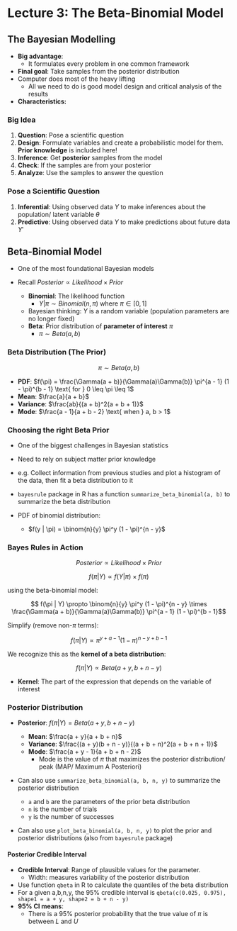# Lecture 3: The Beta-Binomial Model

## The Bayesian Modelling

- **Big advantage**:
  - It formulates every problem in one common framework
- **Final goal**: Take samples from the posterior distribution
- Computer does most of the heavy lifting
  - All we need to do is good model design and critical analysis of the results
- **Characteristics:**

### Big Idea

1. **Question**: Pose a scientific question
2. **Design**: Formulate variables and create a probabilistic model for them. **Prior knowledge** is included here!
3. **Inference**: Get **posterior** samples from the model
4. **Check**: If the samples are from your posterior
5. **Analyze**: Use the samples to answer the question

### Pose a Scientific Question

1. **Inferential**: Using observed data $Y$ to make inferences about the population/ latent variable $\theta$
2. **Predictive**: Using observed data $Y$ to make predictions about future data $Y'$

## Beta-Binomial Model

- One of the most foundational Bayesian models
- Recall $Posterior \propto Likelihood \times Prior$

  - **Binomial**: The likelihood function
    - $Y | \pi \sim Binomial(n, \pi) \text{ where } \pi \in [0,1]$
  - Bayesian thinking: $Y$ is a random variable (population parameters are no longer fixed)
  - **Beta**: Prior distribution of **parameter of interest** $\pi$
    - $\pi \sim Beta(a, b)$

### Beta Distribution (The Prior)

$$\pi \sim Beta(a, b)$$

- **PDF**: $f(\pi) = \frac{\Gamma(a + b)}{\Gamma(a)\Gamma(b)} \pi^{a - 1} (1 - \pi)^{b - 1} \text{  for  } 0 \leq \pi \leq 1$
- **Mean**: $\frac{a}{a + b}$
- **Variance**: $\frac{ab}{(a + b)^2(a + b + 1)}$
- **Mode**: $\frac{a - 1}{a + b - 2} \text{ when } a, b > 1$

### Choosing the right Beta Prior

- One of the biggest challenges in Bayesian statistics
- Need to rely on subject matter prior knowledge
- e.g. Collect information from previous studies and plot a histogram of the data, then fit a beta distribution to it

- `bayesrule` package in R has a function `summarize_beta_binomial(a, b)` to summarize the beta distribution

- PDF of binomial distribution:
  - $f(y | \pi) = \binom{n}{y} \pi^y (1 - \pi)^{n - y}$

### Bayes Rules in Action

$$ Posterior \propto Likelihood \times Prior $$

$$ f(\pi | Y) \propto f(Y | \pi) \times f(\pi) $$

using the beta-binomial model:

$$ f(\pi | Y) \propto \binom{n}{y} \pi^y (1 - \pi)^{n - y} \times \frac{\Gamma(a + b)}{\Gamma(a)\Gamma(b)} \pi^{a - 1} (1 - \pi)^{b - 1}$$

Simplify (remove non-$\pi$ terms):

$$ f(\pi | Y) \propto \pi^{y + a - 1} (1 - \pi)^{n - y + b - 1} $$

We recognize this as the **kernel of a beta distribution**:

$$ f(\pi | Y) \propto Beta(a + y, b + n - y) $$

- **Kernel**: The part of the expression that depends on the variable of interest

### Posterior Distribution

- **Posterior**: $f(\pi | Y) = Beta(a + y, b + n - y)$

  - **Mean**: $\frac{a + y}{a + b + n}$
  - **Variance**: $\frac{(a + y)(b + n - y)}{(a + b + n)^2(a + b + n + 1)}$
  - **Mode**: $\frac{a + y - 1}{a + b + n - 2}$
    - Mode is the value of $\pi$ that maximizes the posterior distribution/ peak (MAP/ Maximum A Posteriori)

- Can also use `summarize_beta_binomial(a, b, n, y)` to summarize the posterior distribution
  - `a` and `b` are the parameters of the prior beta distribution
  - `n` is the number of trials
  - `y` is the number of successes
- Can also use `plot_beta_binomial(a, b, n, y)` to plot the prior and posterior distributions (also from `bayesrule` package)

#### Posterior Credible Interval

- **Credible Interval**: Range of plausible values for the parameter.
  - Width: measures variability of the posterior distribution
- Use function `qbeta` in R to calculate the quantiles of the beta distribution
- For a given a,b,n,y, the 95% credible interval is `qbeta(c(0.025, 0.975), shape1 = a + y, shape2 = b + n - y)`
- **95% CI means**:
  - There is a 95% posterior probability that the true value of $\pi$ is between $L$ and $U$
